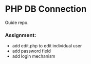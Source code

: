 # PHP DB Connection
Guide repo.

### Assignment:

* add edit.php to edit individual user
* add password field
* add login mechanism

